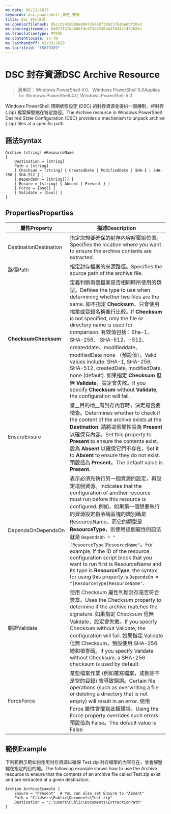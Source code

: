 ```yaml
---
ms.date: 06/12/2017
keywords: dsc,powershell,設定,安裝
title: DSC 封存資源
ms.openlocfilehash: d5ccd242d000a0907c6768f30923764be6bf20a3
ms.sourcegitcommit: b6871f21bd666f9cd71dd336bb3f844cf472b56c
ms.translationtype: MTE95
ms.contentlocale: zh-TW
ms.lasthandoff: 02/03/2019
ms.locfileid: "55679289"
---
```

# <a name="dsc-archive-resource"></a><span data-ttu-id="61e1b-103">DSC 封存資源</span><span class="sxs-lookup"><span data-stu-id="61e1b-103">DSC Archive Resource</span></span>

> <span data-ttu-id="61e1b-104">適用於：Windows PowerShell 4.0、Windows PowerShell 5.0</span><span class="sxs-lookup"><span data-stu-id="61e1b-104">Applies To: Windows PowerShell 4.0, Windows PowerShell 5.0</span></span>

<span data-ttu-id="61e1b-105">Windows PowerShell 預期狀態設定 (DSC) 的封存資源會提供一個機制，將封存 (.zip) 檔案解壓縮在特定路徑。</span><span class="sxs-lookup"><span data-stu-id="61e1b-105">The Archive resource in Windows PowerShell Desired State Configuration (DSC) provides a mechanism to unpack archive (.zip) files at a specific path.</span></span>

## <a name="syntax"></a><span data-ttu-id="61e1b-106">語法</span><span class="sxs-lookup"><span data-stu-id="61e1b-106">Syntax</span></span>
```MOF
Archive [string] #ResourceName
{
    Destination = [string]
    Path = [string]
    [ Checksum = [string] { CreatedDate | ModifiedDate | SHA-1 | SHA-256 | SHA-512 } ]
    [ DependsOn = [string[]] ]
    [ Ensure = [string] { Absent | Present } ]
    [ Force = [bool] ]
    [ Validate = [bool] ]
}
```

## <a name="properties"></a><span data-ttu-id="61e1b-107">Properties</span><span class="sxs-lookup"><span data-stu-id="61e1b-107">Properties</span></span>

|  <span data-ttu-id="61e1b-108">屬性</span><span class="sxs-lookup"><span data-stu-id="61e1b-108">Property</span></span>  |  <span data-ttu-id="61e1b-109">描述</span><span class="sxs-lookup"><span data-stu-id="61e1b-109">Description</span></span>   |
|---|---|
| <span data-ttu-id="61e1b-110">Destination</span><span class="sxs-lookup"><span data-stu-id="61e1b-110">Destination</span></span>| <span data-ttu-id="61e1b-111">指定您想要確保的封存內容解壓縮位置。</span><span class="sxs-lookup"><span data-stu-id="61e1b-111">Specifies the location where you want to ensure the archive contents are extracted.</span></span>|
| <span data-ttu-id="61e1b-112">路徑</span><span class="sxs-lookup"><span data-stu-id="61e1b-112">Path</span></span>| <span data-ttu-id="61e1b-113">指定封存檔案的來源路徑。</span><span class="sxs-lookup"><span data-stu-id="61e1b-113">Specifies the source path of the archive file.</span></span>|
| <span data-ttu-id="61e1b-114">__Checksum__</span><span class="sxs-lookup"><span data-stu-id="61e1b-114">__Checksum__</span></span>| <span data-ttu-id="61e1b-115">定義判斷兩個檔案是否相同時所使用的類型。</span><span class="sxs-lookup"><span data-stu-id="61e1b-115">Defines the type to use when determining whether two files are the same.</span></span> <span data-ttu-id="61e1b-116">如不指定 __Checksum__，只會使用檔案或目錄名稱進行比較。</span><span class="sxs-lookup"><span data-stu-id="61e1b-116">If __Checksum__ is not specified, only the file or directory name is used for comparison.</span></span> <span data-ttu-id="61e1b-117">有效值包括：Sha-1、 SHA-256、 SHA-512、-512、createddate、modifieddate、 modifiedDate none （預設值）。</span><span class="sxs-lookup"><span data-stu-id="61e1b-117">Valid values include: SHA-1, SHA-256, SHA-512, createdDate, modifiedDate, none (default).</span></span> <span data-ttu-id="61e1b-118">如果指定 __Checksum__ 但無 __Validate__，設定會失敗。</span><span class="sxs-lookup"><span data-stu-id="61e1b-118">If you specify __Checksum__ without __Validate__, the configuration will fail.</span></span>|
| <span data-ttu-id="61e1b-119">Ensure</span><span class="sxs-lookup"><span data-stu-id="61e1b-119">Ensure</span></span>| <span data-ttu-id="61e1b-120">當__目的地__有封存內容時，決定是否要檢查。</span><span class="sxs-lookup"><span data-stu-id="61e1b-120">Determines whether to check if the content of the archive exists at the __Destination__.</span></span> <span data-ttu-id="61e1b-121">請將這個屬性設為 __Present__ 以確保有內容。</span><span class="sxs-lookup"><span data-stu-id="61e1b-121">Set this property to __Present__ to ensure the contents exist.</span></span> <span data-ttu-id="61e1b-122">設為 __Absent__ 以確保它們不存在。</span><span class="sxs-lookup"><span data-stu-id="61e1b-122">Set it to __Absent__ to ensure they do not exist.</span></span> <span data-ttu-id="61e1b-123">預設值為 __Present__。</span><span class="sxs-lookup"><span data-stu-id="61e1b-123">The default value is __Present__.</span></span>|
| <span data-ttu-id="61e1b-124">DependsOn</span><span class="sxs-lookup"><span data-stu-id="61e1b-124">DependsOn</span></span> | <span data-ttu-id="61e1b-125">表示必須先執行另一個資源的設定，再設定這個資源。</span><span class="sxs-lookup"><span data-stu-id="61e1b-125">Indicates that the configuration of another resource must run before this resource is configured.</span></span> <span data-ttu-id="61e1b-126">例如，如果第一個想要執行的資源設定指令碼區塊的識別碼是 ResourceName，而它的類型是 __ResourceType__，則使用這個屬性的語法就是 `DependsOn = "[ResourceType]ResourceName"`。</span><span class="sxs-lookup"><span data-stu-id="61e1b-126">For example, if the ID of the resource configuration script block that you want to run first is ResourceName and its type is __ResourceType__, the syntax for using this property is `DependsOn = "[ResourceType]ResourceName"`.</span></span>|
| <span data-ttu-id="61e1b-127">驗證</span><span class="sxs-lookup"><span data-stu-id="61e1b-127">Validate</span></span>| <span data-ttu-id="61e1b-128">使用 Checksum 屬性判斷封存是否符合簽章。</span><span class="sxs-lookup"><span data-stu-id="61e1b-128">Uses the Checksum property to determine if the archive matches the signature.</span></span> <span data-ttu-id="61e1b-129">如果指定 Checksum 但無 Validate，設定會失敗。</span><span class="sxs-lookup"><span data-stu-id="61e1b-129">If you specify Checksum without Validate, the configuration will fail.</span></span> <span data-ttu-id="61e1b-130">如果指定 Validate 但無 Checksum，預設使用 SHA-256 總和檢查碼。</span><span class="sxs-lookup"><span data-stu-id="61e1b-130">If you specify Validate without Checksum, a SHA-256 checksum is used by default.</span></span>|
| <span data-ttu-id="61e1b-131">Force</span><span class="sxs-lookup"><span data-stu-id="61e1b-131">Force</span></span>| <span data-ttu-id="61e1b-132">某些檔案作業 (例如覆寫檔案，或刪除不是空的目錄) 會導致錯誤。</span><span class="sxs-lookup"><span data-stu-id="61e1b-132">Certain file operations (such as overwriting a file or deleting a directory that is not empty) will result in an error.</span></span> <span data-ttu-id="61e1b-133">使用 Force 屬性會覆寫此類錯誤。</span><span class="sxs-lookup"><span data-stu-id="61e1b-133">Using the Force property overrides such errors.</span></span> <span data-ttu-id="61e1b-134">預設值為 False。</span><span class="sxs-lookup"><span data-stu-id="61e1b-134">The default value is False.</span></span>|

## <a name="example"></a><span data-ttu-id="61e1b-135">範例</span><span class="sxs-lookup"><span data-stu-id="61e1b-135">Example</span></span>

<span data-ttu-id="61e1b-136">下列範例示範如何使用封存資源以確保 Test.zip 封存檔案的內容存在，並會解壓縮在指定的目的地。</span><span class="sxs-lookup"><span data-stu-id="61e1b-136">The following example shows how to use the Archive resource to ensure that the contents of an archive file called Test.zip exist and are extracted at a given destination.</span></span>

```
Archive ArchiveExample {
    Ensure = "Present"  # You can also set Ensure to "Absent"
    Path = "C:\Users\Public\Documents\Test.zip"
    Destination = "C:\Users\Public\Documents\ExtractionPath"
}
```